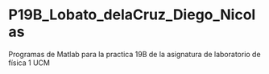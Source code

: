 # P19B_Lobato_delaCruz_Diego_Nicolas
Programas de Matlab para la practica 19B de la asignatura de laboratorio de física 1 UCM
